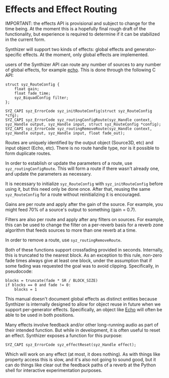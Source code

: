 # Effects and Effect Routing

IMPORTANT: the effects API is provisional and subject to change for the time being.  At the moment this is a hopefully final rough draft of the functionality, but experience is
required to determine if it can be stabilized in the current form.

Synthizer will support two kinds of effects: global effects and generator-specific effects.  At the moment, only global effects are implemented.

users of the Synthizer API can route any number of sources to any number of global effects, for example [echo](../object_reference/echo.md).  This is done through the following C API:

```
struct syz_RouteConfig {
	float gain;
	float fade_time;
	syz_BiquadConfig filter;
};

SYZ_CAPI syz_ErrorCode syz_initRouteConfig(struct syz_RouteConfig *cfg);
SYZ_CAPI syz_ErrorCode syz_routingConfigRoute(syz_Handle context, syz_Handle output, syz_Handle input, struct syz_RouteConfig *config);
SYZ_CAPI syz_ErrorCode syz_routingRemoveRoute(syz_Handle context, syz_Handle output, syz_Handle input, float fade_out);
```

Routes are uniquely identified by the output object (Source3D, etc) and input object (Echo, etc).  There is no route handle
type, nor is it possible to form duplicate routes.

In order to establish or update the parameters of a route, use `syz_routingConfigRoute`.  This will form a route if there wasn't already one, and update the parameters
as necessary.

It is necessary to initialize `syz_RouteConfig` with `syz_initRouteConfig` before using it, but this need only be done once.  After that, reusing the same `syz_RouteConfig` for a route without reinitializing it is encouraged.

Gains are per route and apply after the gain of the source.
For example, you might feed 70% of a source's output to something (gain = 0.7).

Filters are also per route and apply after any filters on sources.  For example, this can be used to change the filter on a per-reverb basis for a reverb zone algorithm
that feeds sources to more than one reverb at a time.

In order to remove a route, use `syz_routingRemoveRoute`.

Both of these functions support crossfading provided in seconds.  Internally, this is truncated to the nearest block.  As an exception to this rule, non-zero fade times always give at least one block,
under the assumption that if some fading was requested the goal was to avoid clipping.  Specifically, in pseudocode:

```
blocks = truncate(fade * SR / BLOCK_SIZE)
if blocks == 0 and fade != 0:
    blocks = 1
```

This manual doesn't document global effects as distinct entities because Synthizer is internally designed to allow for object reuse in future when we support
per-generator effects.  Specifically, an object like [Echo](../object_reference/echo.md) will often be able to be used in both positions.

Many effects involve feedback and/or other long-running audio as part of their intended function. But while in development, it is often useful to reset an effect.  Synthizer exposes a function for this purpose:

```
SYZ_CAPI syz_ErrorCode syz_effectReset(syz_Handle effect);
```

Which will work on any effect (at most, it does nothing).  As with things like property access this is slow, and it's also not going to sound good, but it can do things like clear out the feedback paths of a reverb at the Python shell for interactive experimentation purposes.
